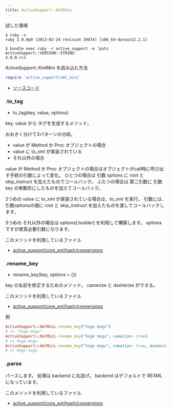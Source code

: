 ```yaml
---
title: ActiveSupport::XmlMini
---
```


試した環境

```
$ ruby -v
ruby 2.0.0p0 (2013-02-24 revision 39474) [x86_64-darwin12.2.1]
```

```
$ bundle exec ruby -r active_support -e 'puts ActiveSupport::VERSION::STRING'
4.0.0.rc1
```

ActiveSupport::XmlMini を読み込む方法

```ruby
require 'active_support/xml_mini'
```

* [ソースコード](https://github.com/rails/rails/blob/v4.0.0.rc1/activesupport/lib/active_support/xml_mini.rb)

### .to_tag

* to_tag(key, value, options)

key, value から タグを生成するメソッド。

おおきく分けて3パターンの分岐。

* value が Method か Proc オブジェクトの場合
* value に to_xml が実装されている
* それ以外の場合

value が Method か Proc オブジェクトの場合はオブジェクトがcall時に呼び出す手続の引数によって変化。
ひとつの場合は 引数 options に root と skip_instruct を加えたものでコールバック。
ふたつの場合は 第二引数に 引数key の単数形にしたものを加えてコールバック。

2つめの value に to_xml が実装されている場合は、to_xml を実行。
引数には、引数optionsの値に root と skip_instruct を加えたものを渡してコールバックします。

3つめの それ以外の場合は options[:builder] を利用して構築します。
options ですが実質必要引数になります。

このメソッドを利用しているファイル

* [active_support/core_ext/hash/conversions](/active_support/core_ext/hash#Conversions)

### .rename_key

* rename_key(key, options = {})

key の名前を修正するためのメソッド。 camerize と dasherize ができる。

このメソッドを利用しているファイル

* [active_support/core_ext/hash/conversions](/active_support/core_ext/hash#Conversions)

例

```ruby
ActiveSupport::XmlMini.rename_key("hoge mogu")
# => "hoge-mogu"
ActiveSupport::XmlMini.rename_key("hoge mogu", camelize: true)
# => Hage-mogu
ActiveSupport::XmlMini.rename_key("hoge mogu", camelize: true, dasherize: true)
# => Hoge mogu
```


### .parse

パースします。
処理は backend に丸投げ。
backend はデフォルトで REXML になっています。

このメソッドを利用しているファイル

* [active_support/core_ext/hash/conversions](/active_support/core_ext/hash#Conversions)
